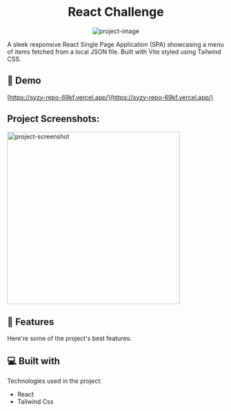 <h1 align="center" id="title">React Challenge</h1>

<p align="center"><img src="https://socialify.git.ci/DeepakJayavel1910/syzy-repo/image?language=1&amp;owner=1&amp;name=1&amp;stargazers=1&amp;theme=Light" alt="project-image"></p>

<p id="description">A sleek responsive React Single Page Application (SPA) showcasing a menu of items fetched from a local JSON file. Built with Vite styled using Tailwind CSS.</p>

<h2>🚀 Demo</h2>

[https://syzy-repo-69kf.vercel.app/](https://syzy-repo-69kf.vercel.app/)

<h2>Project Screenshots:</h2>

<img src="![Home Page](./assets/screenshot1.png)" alt="project-screenshot" width="400" height="400/">

  
  
<h2>🧐 Features</h2>

Here're some of the project's best features:

  
  
<h2>💻 Built with</h2>

Technologies used in the project:

*   React
*   Tailwind Css